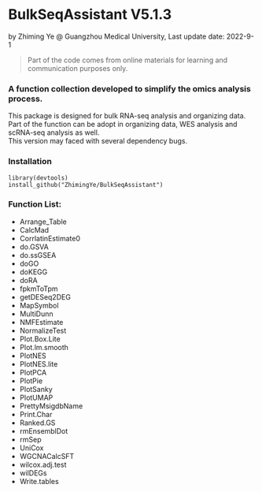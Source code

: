 # BulkSeqAssistant V5.1.3  
by Zhiming Ye @ Guangzhou Medical University, Last update date: 2022-9-1   
> Part of the code comes from online materials for learning and communication purposes only.  

### A function collection developed to simplify the omics analysis process.
This package is designed for bulk RNA-seq analysis and organizing data.  
Part of the function can be adopt in organizing data, WES analysis and scRNA-seq analysis as well.  
This version may faced with several dependency bugs.  
### Installation
```
library(devtools)
install_github("ZhimingYe/BulkSeqAssistant")
```
### Function List: 
* Arrange_Table
* CalcMad
* CorrlatinEstimate0
* do.GSVA
* do.ssGSEA
* doGO
* doKEGG
* doRA
* fpkmToTpm
* getDESeq2DEG
* MapSymbol
* MultiDunn
* NMFEstimate
* NormalizeTest
* Plot.Box.Lite
* Plot.lm.smooth
* PlotNES
* PlotNES.lite
* PlotPCA
* PlotPie
* PlotSanky
* PlotUMAP
* PrettyMsigdbName
* Print.Char
* Ranked.GS
* rmEnsemblDot
* rmSep
* UniCox
* WGCNACalcSFT
* wilcox.adj.test
* wilDEGs
* Write.tables
